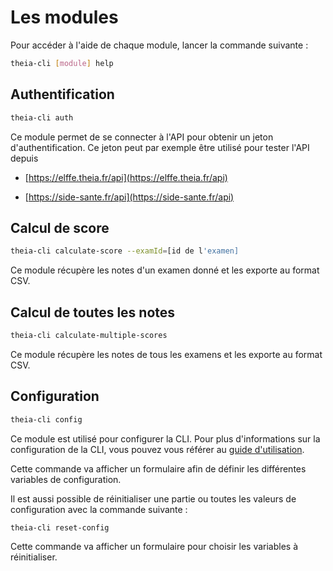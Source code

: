 # Les modules

Pour accéder à l'aide de chaque module, lancer la commande suivante :

```bash
theia-cli [module] help
```

## Authentification

```bash
theia-cli auth
```

Ce module permet de se connecter à l'API pour obtenir un jeton d'authentification. Ce jeton peut par exemple être utilisé pour tester l'API depuis

- [https://elffe.theia.fr/api](https://elffe.theia.fr/api)

- [https://side-sante.fr/api](https://side-sante.fr/api)


## Calcul de score

```bash
theia-cli calculate-score --examId=[id de l'examen]
```

Ce module récupère les notes d'un examen donné et les exporte au format CSV.

## Calcul de toutes les notes

```bash
theia-cli calculate-multiple-scores
```

Ce module récupère les notes de tous les examens et les exporte au format CSV.

## Configuration

```bash
theia-cli config
```

Ce module est utilisé pour configurer la CLI. Pour plus d'informations sur la configuration de la CLI, vous pouvez vous référer au [guide d'utilisation](./guide.md#configuration).

Cette commande va afficher un formulaire afin de définir les différentes variables de configuration.

Il est aussi possible de réinitialiser une partie ou toutes les valeurs de configuration avec la commande suivante :

```bash
theia-cli reset-config
```

Cette commande va afficher un formulaire pour choisir les variables à réinitialiser.
